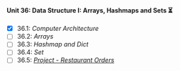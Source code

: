 #### Unit 36: Data Structure I: Arrays, Hashmaps and Sets :hourglass_flowing_sand:

- [X] 36.1: _Computer Architecture_
- [ ] 36.2: _Arrays_
- [ ] 36.3: _Hashmap and Dict_
- [ ] 36.4: _Set_
- [ ] 36.5: [_Project - Restaurant Orders_]()
